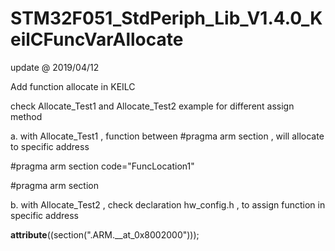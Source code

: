 # STM32F051_StdPeriph_Lib_V1.4.0_KeilCFuncVarAllocate

update @ 2019/04/12

Add function allocate in KEILC 

check Allocate_Test1 and Allocate_Test2 example for different assign method

a. with Allocate_Test1 , function between #pragma arm section , will allocate to specific address

#pragma arm section code="FuncLocation1"

#pragma arm section

b. with Allocate_Test2 , check declaration hw_config.h , to assign function in specific address

__attribute__((section(".ARM.__at_0x8002000")));


